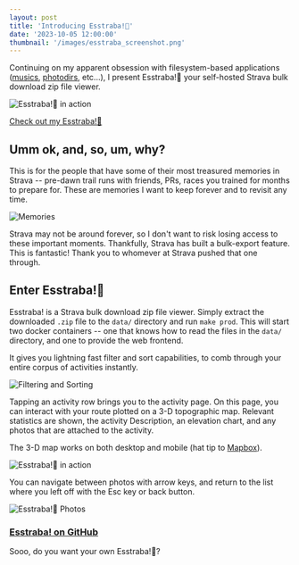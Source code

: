 ```yaml
---
layout: post
title: 'Introducing Esstraba!🎉'
date: '2023-10-05 12:00:00'
thumbnail: '/images/esstraba_screenshot.png'
---
```


Continuing on my apparent obsession with filesystem-based applications ([musics](https://github.com/zsteinkamp/musics), [photodirs](https://github.com/zsteinkamp/photodirs), etc...), I present Esstraba!🎉 your self-hosted Strava bulk download zip file viewer.

![Esstraba!🎉 in action](/images/esstraba/screenshot.png)

[Check out my Esstraba!🎉](https://esstraba.steinkamp.us/)

## Umm ok, and, so, um, why?

This is for the people that have some of their most treasured memories in Strava -- pre-dawn trail runs with friends, PRs, races you trained for months to prepare for. These are memories I want to keep forever and to revisit any time. 

![Memories](/images/esstraba/memory.jpg)

Strava may not be around forever, so I don't want to risk losing access to these important moments. Thankfully, Strava has built a bulk-export feature. This is fantastic! Thank you to whomever at Strava pushed that one through.

## Enter Esstraba!🎉 

Esstraba! is a Strava bulk download zip file viewer. Simply extract the downloaded `.zip` file to the `data/` directory and run `make prod`. This will start two docker containers -- one that knows how to read the files in the `data/` directory, and one to provide the web frontend.

It gives you lightning fast filter and sort capabilities, to comb through your entire corpus of activities instantly.

![Filtering and Sorting](/images/esstraba/list.png)

Tapping an activity row brings you to the activity page. On this page, you can interact with your route plotted on a 3-D topographic map. Relevant statistics are shown, the activity Description, an elevation chart, and any photos that are attached to the activity.

The 3-D map works on both desktop and mobile (hat tip to [Mapbox](https://mapbox.com/)).

![Esstraba!🎉 in action](/images/esstraba/screenshot.png)

You can navigate between photos with arrow keys, and return to the list where you left off with the Esc key or back button.

![Esstraba!🎉 Photos](/images/esstraba/photo.png)


### [Esstraba! on GitHub](https://github.com/zsteinkamp/esstraba)
Sooo, do you want your own Esstraba!🎉?
